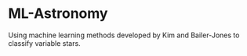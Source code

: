# ML-Astronomy
Using machine learning methods developed by Kim and Bailer-Jones to classify variable stars.
